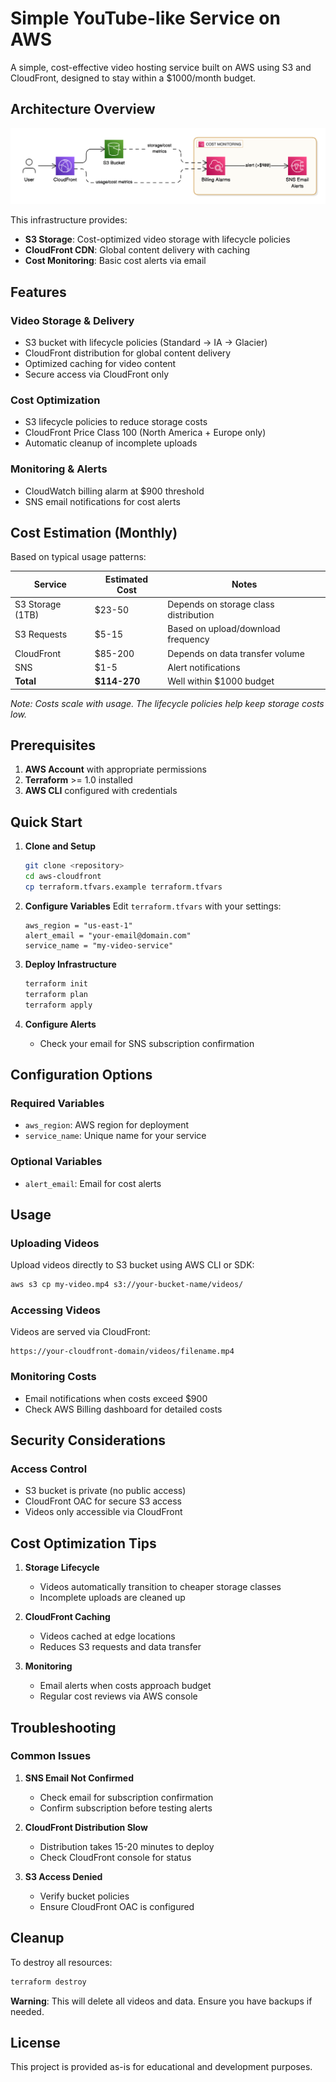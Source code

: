 # Simple YouTube-like Service on AWS

A simple, cost-effective video hosting service built on AWS using S3 and CloudFront, designed to stay within a $1000/month budget.

## Architecture Overview

![AWS Video Delivery & Cost Monitoring Architecture](aws_arch.png)

This infrastructure provides:
- **S3 Storage**: Cost-optimized video storage with lifecycle policies
- **CloudFront CDN**: Global content delivery with caching
- **Cost Monitoring**: Basic cost alerts via email

## Features

### Video Storage & Delivery
- S3 bucket with lifecycle policies (Standard → IA → Glacier)
- CloudFront distribution for global content delivery
- Optimized caching for video content
- Secure access via CloudFront only

### Cost Optimization
- S3 lifecycle policies to reduce storage costs
- CloudFront Price Class 100 (North America + Europe only)
- Automatic cleanup of incomplete uploads

### Monitoring & Alerts
- CloudWatch billing alarm at $900 threshold
- SNS email notifications for cost alerts

## Cost Estimation (Monthly)

Based on typical usage patterns:

| Service | Estimated Cost | Notes |
|---------|----------------|-------|
| S3 Storage (1TB) | $23-50 | Depends on storage class distribution |
| S3 Requests | $5-15 | Based on upload/download frequency |
| CloudFront | $85-200 | Depends on data transfer volume |
| SNS | $1-5 | Alert notifications |
| **Total** | **$114-270** | Well within $1000 budget |

*Note: Costs scale with usage. The lifecycle policies help keep storage costs low.*

## Prerequisites

1. **AWS Account** with appropriate permissions
2. **Terraform** >= 1.0 installed
3. **AWS CLI** configured with credentials

## Quick Start

1. **Clone and Setup**
   ```bash
   git clone <repository>
   cd aws-cloudfront
   cp terraform.tfvars.example terraform.tfvars
   ```

2. **Configure Variables**
   Edit `terraform.tfvars` with your settings:
   ```hcl
   aws_region = "us-east-1"
   alert_email = "your-email@domain.com"
   service_name = "my-video-service"
   ```

3. **Deploy Infrastructure**
   ```bash
   terraform init
   terraform plan
   terraform apply
   ```

4. **Configure Alerts**
   - Check your email for SNS subscription confirmation

## Configuration Options

### Required Variables
- `aws_region`: AWS region for deployment
- `service_name`: Unique name for your service

### Optional Variables
- `alert_email`: Email for cost alerts

## Usage

### Uploading Videos

Upload videos directly to S3 bucket using AWS CLI or SDK:

```bash
aws s3 cp my-video.mp4 s3://your-bucket-name/videos/
```

### Accessing Videos

Videos are served via CloudFront:
```
https://your-cloudfront-domain/videos/filename.mp4
```

### Monitoring Costs

- Email notifications when costs exceed $900
- Check AWS Billing dashboard for detailed costs

## Security Considerations

### Access Control
- S3 bucket is private (no public access)
- CloudFront OAC for secure S3 access
- Videos only accessible via CloudFront

## Cost Optimization Tips

1. **Storage Lifecycle**
   - Videos automatically transition to cheaper storage classes
   - Incomplete uploads are cleaned up

2. **CloudFront Caching**
   - Videos cached at edge locations
   - Reduces S3 requests and data transfer

3. **Monitoring**
   - Email alerts when costs approach budget
   - Regular cost reviews via AWS console

## Troubleshooting

### Common Issues

1. **SNS Email Not Confirmed**
   - Check email for subscription confirmation
   - Confirm subscription before testing alerts

2. **CloudFront Distribution Slow**
   - Distribution takes 15-20 minutes to deploy
   - Check CloudFront console for status

3. **S3 Access Denied**
   - Verify bucket policies
   - Ensure CloudFront OAC is configured

## Cleanup

To destroy all resources:
```bash
terraform destroy
```

**Warning**: This will delete all videos and data. Ensure you have backups if needed.

## License

This project is provided as-is for educational and development purposes.

